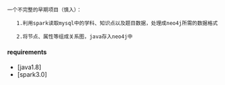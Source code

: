     一个不完整的早期项目（慎入）：
    
       1.利用spark读取mysql中的学科、知识点以及题目数据，处理成neo4j所需的数据格式
       
       2.将节点、属性等组成关系图，java存入neo4j中
       
#### requirements
* [java1.8]
* [spark3.0]
